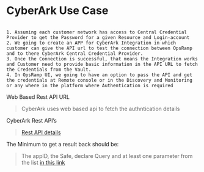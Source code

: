 # CyberArk Use Case


```{admonition} How Architecture going to look

1. Assuming each customer network has access to Central Credential Provider to get the Password for a given Resource and Login-account
2. We going to create an APP for CyberArk Integration in which customer can give the API url to test the connection between OpsRamp and to there CyberArk Central Credential Provider.
3. Once the Connection is successful, that means the Integration works and Customer need to provide basic information in the API URL to fetch the Credentials from the Vault.
4. In OpsRamp UI, we going to have an option to pass the API and get the credentials at Remote console or in the Discovery and Monitoring or any where in the platform where Authentication is required

```
Web Based Rest API URL

>CyberArk uses web based api to fetch the authntication details

CyberArk Rest API’s
>[Rest API details](https://services-uscentral.skytap.com:{{port}}/AIMWebService/api/Accounts?appid={parm}&safe={parm}&Query=Database={parm};UserName={parm};Address={parm}
)


The Minimum to get a result back should be:
>The appID, the Safe, declare Query and at least one parameter from the list [in this link](https://docs.cyberark.com/Product-Doc/OnlineHelp/AAM-CP/Latest/en/Content/CCP/Calling-the-Web-Service-using-REST.htm)
